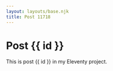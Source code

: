 ```yaml
---
layout: layouts/base.njk
title: Post 11718
---
```


# Post {{ id }}

This is post {{ id }} in my Eleventy project.
